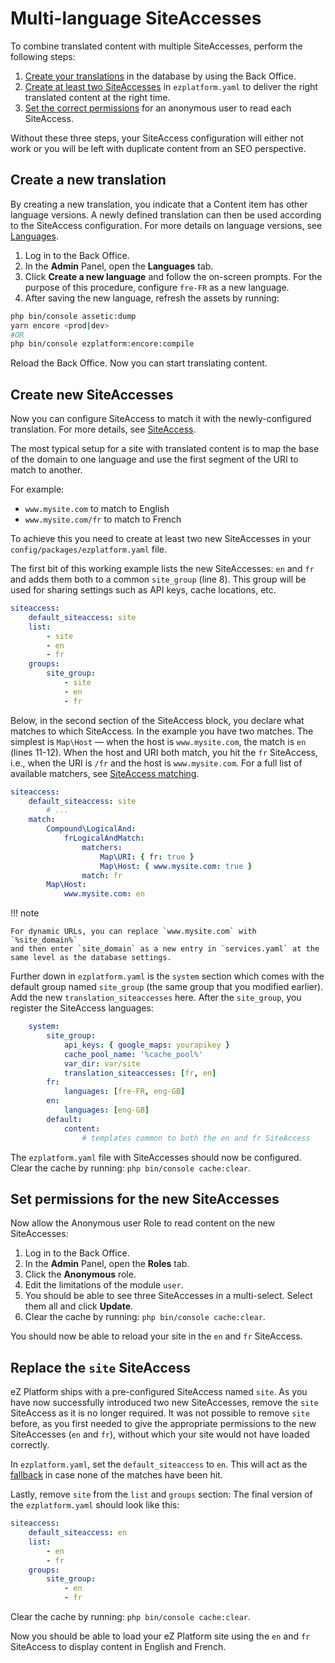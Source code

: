 # Multi-language SiteAccesses

To combine translated content with multiple SiteAccesses, perform the following steps:

1. [Create your translations](#create-a-new-translation) in the database by using the Back Office.
1. [Create at least two SiteAccesses](#create-new-siteaccesses) in `ezplatform.yaml` to deliver the right translated content at the right time.
1. [Set the correct permissions](#set-permissions-for-the-new-siteaccesses) for an anonymous user to read each SiteAccess.

Without these three steps, your SiteAccess configuration will either not work or you will be left with duplicate content from an SEO perspective.

## Create a new translation

By creating a new translation, you indicate that a Content item has other language versions.
A newly defined translation can then be used according to the SiteAccess configuration.
For more details on language versions, see [Languages](internationalization.md).

1. Log in to the Back Office.
1. In the **Admin** Panel, open the **Languages** tab.
1. Click **Create a new language** and follow the on-screen prompts. For the purpose of this procedure, configure `fre-FR` as a new language.
1. After saving the new language, refresh the assets by running:

```bash
php bin/console assetic:dump
yarn encore <prod|dev>
#OR
php bin/console ezplatform:encore:compile
```

Reload the Back Office.
Now you can start translating content.

## Create new SiteAccesses

Now you can configure SiteAccess to match it with the newly-configured translation.
For more details, see [SiteAccess](siteaccess.md).

The most typical setup for a site with translated content is to map the base of the domain to one language
and use the first segment of the URI to match to another.

For example:

- `www.mysite.com` to match to English
- `www.mysite.com/fr` to match to French

To achieve this you need to create at least two new SiteAccesses in your `config/packages/ezplatform.yaml` file.

The first bit of this working example lists the new SiteAccesses: `en` and `fr` and adds them both to a common `site_group` (line 8).
This group will be used for sharing settings such as API keys, cache locations, etc.

``` yaml hl_lines="8"
siteaccess:
    default_siteaccess: site
    list:
        - site
        - en
        - fr
    groups:
        site_group:
            - site
            - en
            - fr
```

Below, in the second section of the SiteAccess block, you declare what matches to which SiteAccess.
In the example you have two matches. The simplest is `Map\Host` — when the host is `www.mysite.com`, the match is `en` (lines 11-12).
When the host and URI both match, you hit the `fr` SiteAccess, i.e., when the URI is `/fr` and the host is `www.mysite.com`.
For a full list of available matchers, see [SiteAccess matching](../guide/siteaccess_matching.md).

``` yaml hl_lines="11 12"
siteaccess:
    default_siteaccess: site
        # ...
    match:
        Compound\LogicalAnd:
            frLogicalAndMatch:
                matchers:
                    Map\URI: { fr: true }
                    Map\Host: { www.mysite.com: true }
                match: fr
        Map\Host:
            www.mysite.com: en
```

!!! note

    For dynamic URLs, you can replace `www.mysite.com` with `%site_domain%`
    and then enter `site_domain` as a new entry in `services.yaml` at the same level as the database settings.

Further down in `ezplatform.yaml` is the `system` section which comes with the default group named `site_group` (the same group that you modified earlier).
Add the new `translation_siteaccesses` here. After the `site_group`, you register the SiteAccess languages:

``` yaml
    system:
        site_group:
            api_keys: { google_maps: yourapikey }
            cache_pool_name: '%cache_pool%'
            var_dir: var/site
            translation_siteaccesses: [fr, en]
        fr:
            languages: [fre-FR, eng-GB]
        en:
            languages: [eng-GB]
        default:
            content:
                # templates common to both the en and fr SiteAccess
```

The `ezplatform.yaml` file with SiteAccesses should now be configured.
Clear the cache by running: `php bin/console cache:clear`.

## Set permissions for the new SiteAccesses

Now allow the Anonymous user Role to read content on the new SiteAccesses:

1. Log in to the Back Office.
1. In the **Admin** Panel, open the **Roles** tab.
1. Click the **Anonymous** role.
1. Edit the limitations of the module `user`.
1. You should be able to see three SiteAccesses in a multi-select. Select them all and click **Update**.
1. Clear the cache by running: `php bin/console cache:clear`.

You should now be able to reload your site in the `en` and `fr` SiteAccess.

## Replace the `site` SiteAccess

eZ Platform ships with a pre-configured SiteAccess named `site`.
As you have now successfully introduced two new SiteAccesses, remove the `site` SiteAccess as it is no longer required.
It was not possible to remove `site` before, as you first needed to give the appropriate permissions to the new SiteAccesses (`en` and `fr`),
without which your site would not have loaded correctly.

In `ezplatform.yaml`, set the `default_siteaccess` to `en`.
This will act as the [fallback](../guide/siteaccess/#multilanguage-sites) in case none of the matches have been hit.

Lastly, remove `site` from the `list` and `groups` section:
The final version of the `ezplatform.yaml` should look like this:

``` yaml
siteaccess:
    default_siteaccess: en
    list:
        - en
        - fr
    groups:
        site_group:
            - en
            - fr
```

Clear the cache by running: `php bin/console cache:clear`.

Now you should be able to load your eZ Platform site using the `en` and `fr` SiteAccess to display content in English and French.
